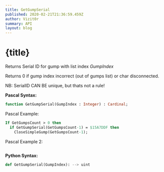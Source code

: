 ```yaml
---
title: GetGumpSerial
published: 2020-02-21T21:36:59.459Z
author: Vizit0r
summary: API
layout: blog
---
```


# {title}

Returns Serial ID for gump with list index *GumpIndex*

Returns 0 if gump index incorrect (out of gumps list) or char disconnected.

NB: SerialID CAN BE unique, but thats not a rule!

**Pascal Syntax:**

```pascal
function GetGumpSerial(GumpIndex : Integer) : Cardinal;
```
Pascal Example:
```pascal
If GetGumpsCount > 0 then
  if GetGumpSerial(GetGumpsCount-1) = $15A7DDF then
    CloseSimpleGump(GetGumpsCount-1);
```
Pascal Example 2:
```pascal

```

**Python Syntax:**
```python
def GetGumpSerial(GumpIndex): --> uint
```